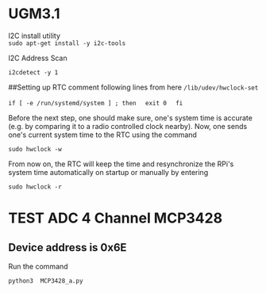 # UGM3.1
I2C
 install utility  
  `sudo apt-get install -y i2c-tools`
 
 I2C Address Scan
 
  `i2cdetect -y 1`

##Setting up RTC
 comment following lines from here   `/lib/udev/hwclock-set`
 
 ` if [ -e /run/systemd/system ] ; then   `
    `exit 0`
  `  fi`
  
  Before the next step, one should make sure, one's system time is accurate (e.g. by comparing it to a radio controlled clock nearby).
  Now, one sends one's current system time to the RTC using the command

  `sudo hwclock -w`
  
  From now on, the RTC will keep the time and resynchronize the RPi's system time automatically on startup or manually by entering

  `sudo hwclock -r` 
  
  
 # TEST ADC 4 Channel MCP3428

## Device address is 0x6E

Run the  command 

`python3  MCP3428_a.py`

